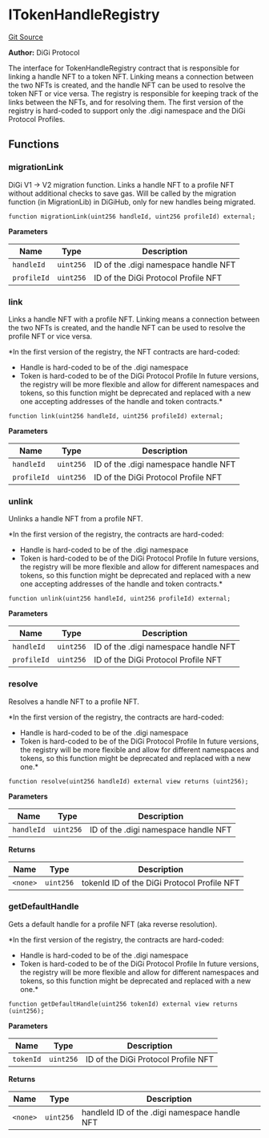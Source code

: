 # ITokenHandleRegistry
[Git Source](https://github.com/digiv3rse/protocol-contracts/blob/78826068117a4eb9f5d01837d2d88deb72b92ea0/contracts/interfaces/ITokenHandleRegistry.sol)

**Author:**
DiGi Protocol

The interface for TokenHandleRegistry contract that is responsible for linking a handle NFT to a token NFT.
Linking means a connection between the two NFTs is created, and the handle NFT can be used to resolve the token NFT
or vice versa.
The registry is responsible for keeping track of the links between the NFTs, and for resolving them.
The first version of the registry is hard-coded to support only the .digi namespace and the DiGi Protocol Profiles.


## Functions
### migrationLink

DiGi V1 -> V2 migration function. Links a handle NFT to a profile NFT without additional checks to save
gas.
Will be called by the migration function (in MigrationLib) in DiGiHub, only for new handles being migrated.


```solidity
function migrationLink(uint256 handleId, uint256 profileId) external;
```
**Parameters**

|Name|Type|Description|
|----|----|-----------|
|`handleId`|`uint256`|ID of the .digi namespace handle NFT|
|`profileId`|`uint256`|ID of the DiGi Protocol Profile NFT|


### link

Links a handle NFT with a profile NFT.
Linking means a connection between the two NFTs is created, and the handle NFT can be used to resolve the profile
NFT or vice versa.

*In the first version of the registry, the NFT contracts are hard-coded:
- Handle is hard-coded to be of the .digi namespace
- Token is hard-coded to be of the DiGi Protocol Profile
In future versions, the registry will be more flexible and allow for different namespaces and tokens, so this
function might be deprecated and replaced with a new one accepting addresses of the handle and token contracts.*


```solidity
function link(uint256 handleId, uint256 profileId) external;
```
**Parameters**

|Name|Type|Description|
|----|----|-----------|
|`handleId`|`uint256`|ID of the .digi namespace handle NFT|
|`profileId`|`uint256`|ID of the DiGi Protocol Profile NFT|


### unlink

Unlinks a handle NFT from a profile NFT.

*In the first version of the registry, the contracts are hard-coded:
- Handle is hard-coded to be of the .digi namespace
- Token is hard-coded to be of the DiGi Protocol Profile
In future versions, the registry will be more flexible and allow for different namespaces and tokens, so this
function might be deprecated and replaced with a new one accepting addresses of the handle and token contracts.*


```solidity
function unlink(uint256 handleId, uint256 profileId) external;
```
**Parameters**

|Name|Type|Description|
|----|----|-----------|
|`handleId`|`uint256`|ID of the .digi namespace handle NFT|
|`profileId`|`uint256`|ID of the DiGi Protocol Profile NFT|


### resolve

Resolves a handle NFT to a profile NFT.

*In the first version of the registry, the contracts are hard-coded:
- Handle is hard-coded to be of the .digi namespace
- Token is hard-coded to be of the DiGi Protocol Profile
In future versions, the registry will be more flexible and allow for different namespaces and tokens, so this
function might be deprecated and replaced with a new one.*


```solidity
function resolve(uint256 handleId) external view returns (uint256);
```
**Parameters**

|Name|Type|Description|
|----|----|-----------|
|`handleId`|`uint256`|ID of the .digi namespace handle NFT|

**Returns**

|Name|Type|Description|
|----|----|-----------|
|`<none>`|`uint256`|tokenId ID of the DiGi Protocol Profile NFT|


### getDefaultHandle

Gets a default handle for a profile NFT (aka reverse resolution).

*In the first version of the registry, the contracts are hard-coded:
- Handle is hard-coded to be of the .digi namespace
- Token is hard-coded to be of the DiGi Protocol Profile
In future versions, the registry will be more flexible and allow for different namespaces and tokens, so this
function might be deprecated and replaced with a new one.*


```solidity
function getDefaultHandle(uint256 tokenId) external view returns (uint256);
```
**Parameters**

|Name|Type|Description|
|----|----|-----------|
|`tokenId`|`uint256`|ID of the DiGi Protocol Profile NFT|

**Returns**

|Name|Type|Description|
|----|----|-----------|
|`<none>`|`uint256`|handleId ID of the .digi namespace handle NFT|


